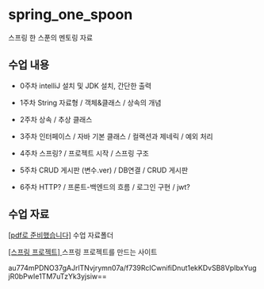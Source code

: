 # spring_one_spoon
스프링 한 스푼의 멘토링 자료
## 수업 내용
- 0주차 intelliJ 설치 및 JDK 설치, 간단한 출력

- 1주차 String 자료형 / 객체&클래스 / 상속의 개념

- 2주차 상속 / 추상 클래스

- 3주차 인터페이스 / 자바 기본 클래스 / 컬랙션과 제네릭 / 예외 처리

- 4주차 스프링? / 프로젝트 시작 / 스프링 구조

- 5주차 CRUD 게시판 (변수.ver) / DB연결 / CRUD 게시판

- 6주차 HTTP? / 프론트-백엔드의 흐름 / 로그인 구현 / jwt?
## 수업 자료
[[pdf로 준비했습니다]](https://github.com/pss214/spring_one_spoon/tree/main/ppt) 수업 자료폴더

[ [스프링 프로젝트] ](https://start.spring.io/) 스프링 프로젝트를 만드는 사이트

au774mPDNO37gAJrlTNvjrymn07a/f739RcICwnifiDnut1ekKDvSB8VpIbxYugjR0bPwIe1TM7uTzYk3yjsiw==
